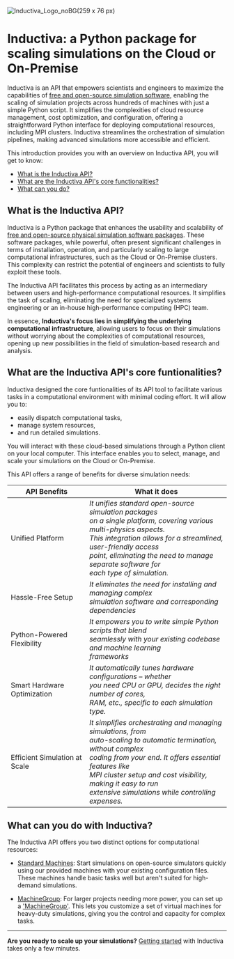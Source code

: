 ![Inductiva_Logo_noBG(259 x 76 px)](https://github.com/inductiva/inductiva/assets/102880975/c67e31eb-2775-4ee5-ac64-027f4591c0cc)
# Inductiva: a Python package for scaling simulations on the Cloud or On-Premise

Inductiva is an API that empowers scientists and engineers to maximize the 
capabilities of [free and open-source simulation software](), enabling the scaling 
of simulation projects across hundreds of machines with just a simple Python script. 
It simplifies the complexities of cloud resource management, cost optimization, and 
configuration, offering a straightforward Python interface for deploying computational 
resources, including MPI clusters. Inductiva streamlines the orchestration of 
simulation pipelines, making advanced simulations more accessible and efficient.

This introduction provides you with an overview on Inductiva API, 
you will get to know:

* [What is the Inductiva API?]()
* [What are the Inductiva API's core functionalities?]()
* [What can you do?]()

## What is the Inductiva API?

Inductiva is a Python package that enhances the usability and scalability of 
[free and open-source physical simulation software packages](). These software 
packages, while powerful, often 
present significant challenges in terms of installation, operation, and particularly 
scaling to large computational infrastructures, such as the Cloud or On-Premise 
clusters. This complexity can restrict the potential 
of engineers and scientists to fully exploit these tools.

The Inductiva API facilitates this process by acting as an intermediary between 
users and high-performance computational resources. It simplifies the task of scaling, eliminating the need for specialized systems engineering or an in-house 
high-performance computing (HPC) team. 

In essence, **Inductiva's focus lies in simplifying the underlying computational infrastructure**, 
allowing users to focus on their simulations without worrying about the complexities 
of computational resources, opening up new possibilities in the field of 
simulation-based research and analysis.

## What are the Inductiva API's core funtionalities?
Inductiva designed the core funtionalities of its API tool to facilitate 
various tasks in a computational environment with minimal coding effort. It will 
allow you to:
* easily dispatch 
computational tasks,
* manage system resources,
* and run detailed simulations.

You will interact with these cloud-based simulations through a Python client on 
your local computer. This interface enables you to select, manage, and scale your 
simulations on the Cloud or On-Premise.

This API offers a range of benefits for diverse simulation needs:

|API Benefits 	| What it does 	|
|---	|---	|
| Unified Platform 	| _It unifies standard open-source simulation packages <br>on a single platform, covering various multi-physics aspects.<br> This integration allows for a streamlined, user-friendly access<br> point, eliminating the need to manage separate software for <br>each type of simulation._ 	|
| Hassle-Free Setup 	| _It eliminates the need for installing and managing complex<br> simulation software and corresponding dependencies_ 	|
| Python-Powered Flexibility 	| _It empowers you to write simple Python scripts that blend <br>seamlessly with your existing codebase and machine learning<br> frameworks_ 	|
| Smart Hardware Optimization 	| _It automatically tunes hardware configurations – whether <br>you need CPU or GPU, decides the right number of cores, <br>RAM, etc., specific to each simulation type._ 	|
| Efficient Simulation at Scale 	| _It simplifies orchestrating and managing simulations, from <br>auto-scaling to automatic termination, without complex <br>coding from your end. It offers essential features like <br>MPI cluster setup and cost visibility, making it easy to run <br>extensive simulations while controlling expenses._<br> 	|
 
## What can you do with Inductiva?

The Inductiva API offers you two distinct options for computational resources:

* [Standard Machines](): Start simulations on open-source simulators quickly using 
our provided machines with your existing configuration files. These machines handle 
basic tasks well but aren't suited for high-demand simulations.

* [MachineGroup](): For larger projects needing more power, you can set up a ['MachineGroup'](). 
This lets you customize a set of virtual machines for heavy-duty simulations, giving 
you the control and capacity for complex tasks.

----

**Are you ready to scale up your simulations?**
[Getting started](https://inductiva-research-labs-inductiva.readthedocs-hosted.com/en/development/Install.html#) with Inductiva takes only a few minutes.

